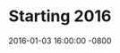---
layout: post
title:  "Starting 2016"
date:   2016-01-03 16:00:00 -0800
categories: life update, work, tech, Hackbright
---